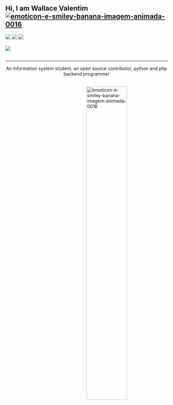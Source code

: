 ## Hi, I am Wallace Valentim <a href="https://www.imagensanimadas.com/cat-emoticons-e-smileys-de-bananas-2120.htm"><img src="https://www.imagensanimadas.com/data/media/2120/emoticon-e-smiley-banana-imagem-animada-0016.gif" border="0" alt="emoticon-e-smiley-banana-imagem-animada-0016" /></a>
<div>
<a href="https://www.youtube.com/channel/UC9bLJ-K03OfGGaJXSZgQCig" target="_blank"><img src="https://img.shields.io/badge/YouTube-FF0000?style=for-the-badge&logo=youtube&logoColor=white" target="_blank"></a>
<a href="https://www.instagram.com/w4lla_s/" target="_blank"><img src="https://img.shields.io/badge/-Instagram-%23E4405F?style=for-the-badge&logo=instagram&logoColor=white" target="_blank"></a>
<a href="https://www.linkedin.com/in/wallavalentim00/" target="_blank"><img src="https://img.shields.io/badge/-LinkedIn-%230077B5?style=for-the-badge&logo=linkedin&logoColor=white" target="_blank"></a>   
</div>
<br>
<div>
<img src="https://github.com/amandewatnitrr/amandewatnitrr/blob/main/header_.png?raw=true">
</div>
<br>
<hr>
<p align="center" font-family: "Times New Roman", Times, serif;>
    An information system student, an open source contributor, python and php backend programmer
</p>
<br>
<img src="https://media2.giphy.com/media/qgQUggAC3Pfv687qPC/giphy.gif?cid=ecf05e47i08067sjbb1ze50nxixgb4dwjxk6h2xfctfc9i34&rid=giphy.gif&ct=g" padding="0" border="0" alt="emoticon-e-smiley-banana-imagem-animada-0016" width="50%" align="right"/>
<p align="left" font-family: "Times New Roman", Times, serif;>
    
</p>
<p align="left" font-family: "Times New Roman", Times, serif;>
    
</p>
<p align="left" font-family: "Times New Roman", Times, serif;>
    
</p>
<p align="left" font-family: "Times New Roman", Times, serif;>
    
</p>







